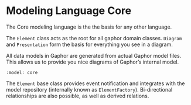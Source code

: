 # Modeling Language Core

The Core modeling language is the the basis for any other language.

The `Element` class acts as the root for all gaphor domain classes.
`Diagram` and `Presentation` form the basis for everything you see
in a diagram.

All data models in Gaphor are generated from actual Gaphor model files.
This allows us to provide you nice diagrams of Gaphor’s internal model.

```{diagram} core
:model: core
```

The `Element` base class provides event notification and integrates
with the model repository (internally known as `ElementFactory`).
Bi-directional relationships are also possible, as well as derived
relations.
